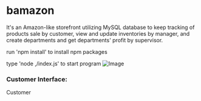 # bamazon

It's an Amazon-like storefront utilizing MySQL database to keep tracking of products sale by customer, view and update inventories by manager, and create departments and get departments' profit by supervisor.


run 'npm install' to install npm packages

type 'node ,/index.js' to start program
![Image](https://github.com/kennyt85/bamazon/blob/master/images/start_up.PNG)

### Customer Interface:

Customer